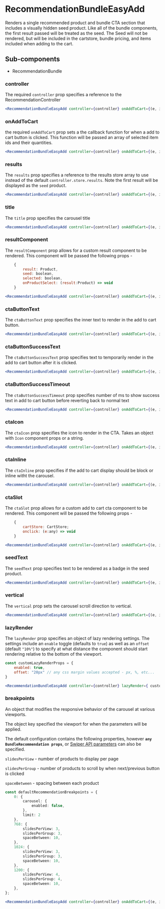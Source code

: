 # RecommendationBundleEasyAdd

Renders a single recommended product and bundle CTA section that includes a visually hidden seed product. Like all of the bundle components, the first result passed will be treated as the seed. The Seed will not be rendered, but will be included in the cartstore, bundle pricing, and items included when adding to the cart. 

## Sub-components
- RecommendationBundle


### controller
The required `controller` prop specifies a reference to the RecommendationController

```jsx
<RecommendationBundleEasyAdd controller={controller} onAddToCart={(e, items)=>{console.log(items)}} />
```

### onAddToCart 
the required `onAddToCart` prop sets a the callback function for when a add to cart button is clicked. This function will be passed an array of selected item ids and their quantities. 

```jsx
<RecommendationBundleEasyAdd controller={controller} onAddToCart={(e, items)=>{console.log(items)}} />
```

### results
The `results` prop specifies a reference to the results store array to use instead of the default `controller.store.results`. Note the first result will be displayed as the `seed` product. 

```jsx
<RecommendationBundleEasyAdd controller={controller} onAddToCart={(e, items)=>{console.log(items)}} results={controller.store.results} />
```

### title
The `title` prop specifies the carousel title

```jsx
<RecommendationBundleEasyAdd controller={controller} onAddToCart={(e, items)=>{console.log(items)}} title={'Recommended Bundle'} />
```

### resultComponent
The `resultComponent` prop allows for a custom result component to be rendered. This component will be passed the following props -

```jsx
	{ 
		result: Product, 
		seed: boolean, 
		selected: boolean, 
		onProductSelect: (result:Product) => void
	}
```

```jsx
<RecommendationBundleEasyAdd controller={controller} onAddToCart={(e, items)=>{console.log(items)}} resultComponent={<ResultSlot />} />
```

### ctaButtonText
The `ctaButtonText` prop specifies the inner text to render in the add to cart button.

```jsx
<RecommendationBundleEasyAdd controller={controller} onAddToCart={(e, items)=>{console.log(items)}} ctaButtonText={'Add Bundle'} />
```

### ctaButtonSuccessText
The `ctaButtonSuccessText` prop specifies text to temporarily render in the add to cart button after it is clicked.

```jsx
<RecommendationBundleEasyAdd controller={controller} onAddToCart={(e, items)=>{console.log(items)}} ctaButtonSuccessText={'Thanks for Shopping!'} />
```

### ctaButtonSuccessTimeout
The `ctaButtonSuccessTimeout` prop specifies number of ms to show success text in add to cart button before reverting back to normal text

```jsx
<RecommendationBundleEasyAdd controller={controller} onAddToCart={(e, items)=>{console.log(items)}} ctaButtonSuccessTimeout={1500} />
```

### ctaIcon
The `ctaIcon` prop specifies the icon to render in the CTA. Takes an object with `Icon` component props or a string.     

```jsx
<RecommendationBundleEasyAdd controller={controller} onAddToCart={(e, items)=>{console.log(items)}} ctaIcon={'bag'} />
```

### ctaInline
The `ctaInline` prop specifies if the add to cart display should be block or inline witht the carousel.

```jsx
<RecommendationBundleEasyAdd controller={controller} onAddToCart={(e, items)=>{console.log(items)}} ctaInline={true} />
```

### ctaSlot
The `ctaSlot` prop allows for a custom add to cart cta component to be rendered. This component will be passed the following props -

```jsx	
	{ 
		cartStore: CartStore;
		onclick: (e:any) => void
	}
```

```jsx
<RecommendationBundleEasyAdd controller={controller} onAddToCart={(e, items)=>{console.log(items)}} ctaSlot={<CTASlot />} />
```

### seedText
The `seedText` prop specifies text to be rendered as a badge in the seed product.   

```jsx
<RecommendationBundleEasyAdd controller={controller} onAddToCart={(e, items)=>{console.log(items)}} seedText={"Main Product"} />
```

### vertical
The `vertical` prop sets the carousel scroll direction to vertical.

```jsx
<RecommendationBundleEasyAdd controller={controller} onAddToCart={(e, items)=>{console.log(items)}} vertical={true} />
```

### lazyRender 
The `lazyRender` prop specifies an object of lazy rendering settings. The settings include an `enable` toggle (defaults to `true`) as well as an `offset` (default `"10%"`) to specify at what distance the component should start rendering relative to the bottom of the viewport.

```jsx
const customLazyRenderProps = {
	enabled: true,
	offset: "20px" // any css margin values accepted - px, %, etc...
}

<RecommendationBundleEasyAdd controller={controller} lazyRender={ customLazyRenderProps } onAddToCart={(e, items)=>{console.log(items)}} />
```

### breakpoints
An object that modifies the responsive behavior of the carousel at various viewports. 

The object key specified the viewport for when the parameters will be applied. 

The default configuration contains the following properties, however **`any BundleRecommendation props`**, or [Swiper API parameters](https://swiperjs.com/react#swiper-props) can also be specified. 

`slidesPerView` - number of products to display per page

`slidesPerGroup` - number of products to scroll by when next/previous button is clicked

`spaceBetween` - spacing between each product

```typescript
const defaultRecommendationBreakpoints = {
	0: {
		carousel: {
			enabled: false,
		},
		limit: 2
	},
	768: {
		slidesPerView: 3,
		slidesPerGroup: 3,
		spaceBetween: 10,
	},
	1024: {
		slidesPerView: 3,
		slidesPerGroup: 3,
		spaceBetween: 10,
	},
	1200: {
		slidesPerView: 4,
		slidesPerGroup: 4,
		spaceBetween: 10,
	},
};
```

```jsx
<RecommendationBundleEasyAdd controller={controller} onAddToCart={(e, items)=>{console.log(items)}} breakpoints={defaultRecommendationBreakpoints} />
```

